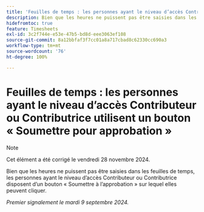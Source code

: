 ```yaml
---
title: 'Feuilles de temps : les personnes ayant le niveau d’accès Contributeur ou Contributrice utilisent un bouton « Soumettre pour approbation »'
description: Bien que les heures ne puissent pas être saisies dans les feuilles de temps, les personnes ayant le niveau d’accès Contributeur ou Contributrice disposent d’un bouton « Soumettre à l’approbation » sur lequel elles peuvent cliquer.
hidefromtoc: true
feature: Timesheets
exl-id: 3c2f744e-e53e-47b5-bd8d-eee3063ef108
source-git-commit: 8a12bbfaf3f7cc01a8a717cbad8c62330cc690a3
workflow-type: tm+mt
source-wordcount: '76'
ht-degree: 100%

---
```


# Feuilles de temps : les personnes ayant le niveau d’accès Contributeur ou Contributrice utilisent un bouton « Soumettre pour approbation »

>[!NOTE]
>
>Cet élément a été corrigé le vendredi 28 novembre 2024.

Bien que les heures ne puissent pas être saisies dans les feuilles de temps, les personnes ayant le niveau d’accès Contributeur ou Contributrice disposent d’un bouton « Soumettre à l’approbation » sur lequel elles peuvent cliquer.

_Premier signalement le mardi 9 septembre 2024._
